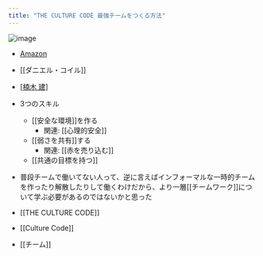 ```yaml
---
title: "THE CULTURE CODE 最強チームをつくる方法"
---
```


![image](https://images-fe.ssl-images-amazon.com/images/I/517hKYzMgpL.jpg)
- [Amazon](https://amzn.to/2ELLZBY)
- [[ダニエル・コイル]]
- [[楠木 建]]([[ストーリーとしての競争戦略]]の著者)

- 3つのスキル
    - [[安全な環境]]を作る
        - 関連: [[心理的安全]]
    - [[弱さを共有]]する
        - 関連: [[赤を売り込む]]
    - [[共通の目標を持つ]]

- 普段チームで働いてない人って、逆に言えばインフォーマルな一時的チームを作ったり解散したりして働くわけだから、より一層[[チームワーク]]について学ぶ必要があるのではないかと思った

- [[THE CULTURE CODE]]
- [[Culture Code]]
- [[チーム]]

